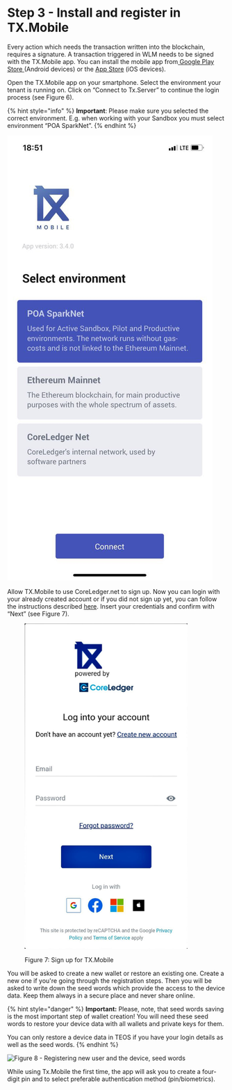 # Step 3 - Install and register in TX.Mobile

Every action which needs the transaction written into the blockchain, requires a signature. A transaction triggered in WLM needs to be signed with the TX.Mobile app. You can install the mobile app from[ Google Play Store ](https://play.google.com/store/apps/details?id=com.coreledger.txmobile.android)(Android devices) or the [App Store](https://apps.apple.com/ru/app/tx-mobile/id1459637926?l=en) (iOS devices).&#x20;

Open the TX.Mobile app on your smartphone. Select the environment your tenant is running on. Click on “Connect to Tx.Server” to continue the login process (see Figure 6).

{% hint style="info" %}
**Important**: Please make sure you selected the correct environment. E.g. when working with your Sandbox you must select environment “POA SparkNet”.
{% endhint %}



![Figure 6: Select environment to which you want to connect](<../.gitbook/assets/image (73).png>)

Allow TX.Mobile to use CoreLedger.net to sign up. Now you can login with your already created account or if you did not sign up yet, you can follow the instructions described [here](step-3-install-and-register-in-tx.mobile.md#creating-teos-account). Insert your credentials and confirm with “Next” (see Figure 7).

<figure><img src="../.gitbook/assets/Мультимедиа.jpeg" alt="" width="375"><figcaption><p>Figure 7: Sign up for TX.Mobile</p></figcaption></figure>

You will be asked to create a new wallet or restore an existing one. Create a new one if you're going through the registration steps. Then you will be asked to write down the seed words which provide the access to the device data. Keep them always in a secure place and never share online.

{% hint style="danger" %}
**Important:** Please, note, that seed words saving is the most important step of wallet creation! You will need these seed words to restore your device data with all wallets and private keys for them.

You can only restore a device data in TEOS if you have your login details as well as the seed words.
{% endhint %}

![Figure 8 - Registering new user and the device, seed words](../.gitbook/assets/photo\_2022-08-10\_15-00-02.jpg)

While using Tx.Mobile the first time, the app will ask you to create a four-digit pin and to select preferable authentication method (pin/biometrics).&#x20;
